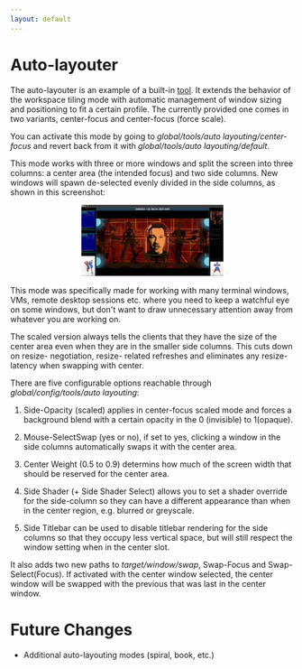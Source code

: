```yaml
---
layout: default
---
```


# Auto-layouter

The auto-layouter is an example of a built-in [tool](Tools). It extends the
behavior of the workspace tiling mode with automatic management of window
sizing and positioning to fit a certain profile. The currently provided one
comes in two variants, center-focus and center-focus (force scale).

You can activate this mode by going to
<i>global/tools/auto layouting/center-focus</i> and revert back from it with
<i>global/tools/auto layouting/default</i>.

This mode works with three or more windows and split the screen into three
columns: a center area (the intended focus) and two side columns. New windows
will spawn de-selected evenly divided in the side columns, as shown in this
screenshot:

<center><a href="images/autolay.png">
	<img alt="menu UI" src="images/autolay.png" style="width: 50%"/>
</a></center>

This mode was specifically made for working with many terminal windows, VMs,
remote desktop sessions etc. where you need to keep a watchful eye on some
windows, but don't want to draw unnecessary attention away from whatever you
are working on.

The scaled version always tells the clients that they have the size of the
center area even when they are in the smaller side columns. This cuts down
on resize- negotiation, resize- related refreshes and eliminates any
resize-latency when swapping with center.

There are five configurable options reachable through
<i>global/config/tools/auto layouting</i>:

1. Side-Opacity (scaled) applies in center-focus scaled mode and forces a
   background blend with a certain opacity in the 0 (invisible) to 1(opaque).

2. Mouse-SelectSwap (yes or no), if set to yes, clicking a window in the
   side columns automatically swaps it with the center area.

3. Center Weight (0.5 to 0.9) determins how much of the screen width that
   should be reserved for the center area.

4. Side Shader (+ Side Shader Select) allows you to set a shader override
   for the side-column so they can have a different appearance than when
   in the center region, e.g. blurred or greyscale.

5. Side Titlebar can be used to disable titlebar rendering for the side
   columns so that they occupy less vertical space, but will still respect
   the window setting when in the center slot.

It also adds two new paths to <i>target/window/swap</i>, Swap-Focus and
Swap-Select(Focus). If activated with the center window selected, the
center window will be swapped with the previous that was last in the center
window.

# Future Changes
- Additional auto-layouting modes (spiral, book, etc.)

